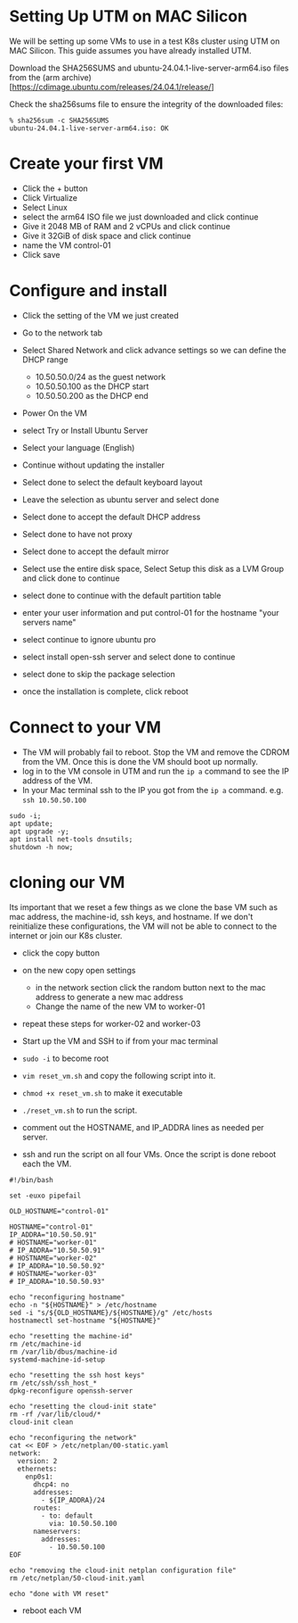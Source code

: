 
# Setting Up UTM on MAC Silicon

We will be setting up some VMs to use in a test K8s cluster using UTM on MAC Silicon. This guide assumes you have already installed UTM.


Download the SHA256SUMS and ubuntu-24.04.1-live-server-arm64.iso files from the (arm archive)[https://cdimage.ubuntu.com/releases/24.04.1/release/]


Check the sha256sums file to ensure the integrity of the downloaded files:
```shell
% sha256sum -c SHA256SUMS
ubuntu-24.04.1-live-server-arm64.iso: OK
```

# Create your first VM

* Click the + button
* Click Virtualize
* Select Linux
* select the arm64 ISO file we just downloaded and click continue
* Give it 2048 MB of RAM and 2 vCPUs and click continue
* Give it 32GiB of disk space and click continue
* name the VM control-01
* Click save

# Configure and install

* Click the setting of the VM we just created
* Go to the network tab
* Select Shared Network and click advance settings so we can define the DHCP range
  * 10.50.50.0/24 as the guest network
  * 10.50.50.100 as the DHCP start
  * 10.50.50.200 as the DHCP end

* Power On the VM
* select Try or Install Ubuntu Server
* Select your language (English)
* Continue without updating the installer
* Select done to select the default keyboard layout
* Leave the selection as ubuntu server and select done
* Select done to accept the default DHCP address
* Select done to have not proxy
* Select done to accept the default mirror
* Select use the entire disk space, Select Setup this disk as a LVM Group and click done to continue
* select done to continue with the default partition table
* enter your user information and put control-01 for the hostname "your servers name"
* select continue to ignore ubuntu pro
* select install open-ssh server and select done to continue
* select done to skip the package selection
* once the installation is complete, click reboot

# Connect to your VM

* The VM will probably fail to reboot. Stop the VM and remove the CDROM from the VM. Once this is done the VM should boot up normally.
* log in to the VM console in UTM and run the `ip a` command to see the IP address of the VM.
* In your Mac terminal ssh to the IP you got from the `ip a` command. e.g. `ssh 10.50.50.100`

```shell
sudo -i;
apt update;
apt upgrade -y;
apt install net-tools dnsutils;
shutdown -h now;
```

# cloning our VM

Its important that we reset a few things as we clone the base VM such as mac address, the machine-id, ssh keys, and hostname. If we don't reinitialize these configurations, the VM will not be able to connect to the internet or join our K8s cluster.

* click the copy button
* on the new copy open settings
  * in the network section click the random button next to the mac address to generate a new mac address
  * Change the name of the new VM to worker-01
* repeat these steps for worker-02 and worker-03

* Start up the VM and SSH to if from your mac terminal
* `sudo -i` to become root
* `vim reset_vm.sh` and copy the following script into it.
* `chmod +x reset_vm.sh` to make it executable
* `./reset_vm.sh` to run the script.
* comment out the HOSTNAME, and IP_ADDRA lines as needed per server.

* ssh and run the script on all four VMs. Once the script is done reboot each the VM.


```shell
#!/bin/bash

set -euxo pipefail

OLD_HOSTNAME="control-01"

HOSTNAME="control-01"
IP_ADDRA="10.50.50.91"
# HOSTNAME="worker-01"
# IP_ADDRA="10.50.50.91"
# HOSTNAME="worker-02"
# IP_ADDRA="10.50.50.92"
# HOSTNAME="worker-03"
# IP_ADDRA="10.50.50.93"

echo "reconfiguring hostname"
echo -n "${HOSTNAME}" > /etc/hostname
sed -i "s/${OLD_HOSTNAME}/${HOSTNAME}/g" /etc/hosts
hostnamectl set-hostname "${HOSTNAME}"

echo "resetting the machine-id"
rm /etc/machine-id
rm /var/lib/dbus/machine-id
systemd-machine-id-setup

echo "resetting the ssh host keys"
rm /etc/ssh/ssh_host_*
dpkg-reconfigure openssh-server

echo "resetting the cloud-init state"
rm -rf /var/lib/cloud/*
cloud-init clean

echo "reconfiguring the network"
cat << EOF > /etc/netplan/00-static.yaml
network:
  version: 2
  ethernets:
    enp0s1:
      dhcp4: no
      addresses:
        - ${IP_ADDRA}/24
      routes:
        - to: default
          via: 10.50.50.100
      nameservers:
        addresses:
          - 10.50.50.100
EOF

echo "removing the cloud-init netplan configuration file"
rm /etc/netplan/50-cloud-init.yaml

echo "done with VM reset"
```
* reboot each VM
